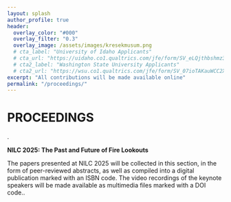 ```yaml
---
layout: splash
author_profile: true
header:
  overlay_color: "#000"
  overlay_filter: "0.3"
  overlay_image: /assets/images/kresekmusum.png
  # cta_label: "University of Idaho Applicants"
  # cta_url: "https://uidaho.co1.qualtrics.com/jfe/form/SV_eLQjthbshmz3bNz"
  # cta2_label: "Washington State University Applicants"
  # cta2_url: "https://wsu.co1.qualtrics.com/jfe/form/SV_07ioTAKauWCC2X3"
excerpt: "All contributions will be made available online"
permalink: "/proceedings/"
---
```


# **PROCEEDINGS**

\.

**NILC 2025: The Past and Future of Fire Lookouts**

The papers presented at NILC 2025 will be collected in this section, in the form of peer-reviewed abstracts, as well as compiled into a digital publication marked with an ISBN code. 
The video recordings of the keynote speakers will be made available as multimedia files marked with a DOI code.\.